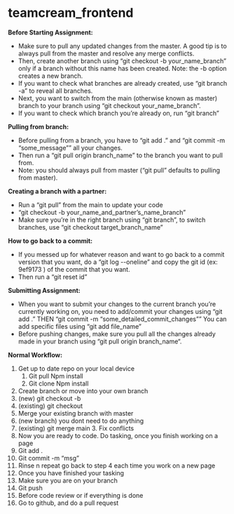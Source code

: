 # teamcream_frontend
**Before Starting Assignment:**
* Make sure to pull any updated changes from the master. A good tip is to always pull from the master and resolve any merge conflicts.
* Then, create another branch using “git checkout -b your_name_branch” only if a branch without this name has been created. Note: the -b option creates a new branch.
* If you want to check what branches are already created, use “git branch -a” to reveal all branches.
* Next, you want to switch from the main (otherwise known as master) branch to your branch using “git checkout your_name_branch”.
* If you want to check which branch you’re already on, run “git branch” 

**Pulling from branch:**
* Before pulling from a branch, you have to “git add .” and “git commit -m “some_message”” all your changes. 
* Then run a “git pull origin branch_name” to the branch you want to pull from. 
* Note: you should always pull from master (“git pull” defaults to pulling from master).

**Creating a branch with a partner:**
* Run a “git pull” from the main to update your code
* “git checkout -b your_name_and_partner’s_name_branch”
* Make sure you’re in the right branch using “git branch”, to switch branches, use “git checkout target_branch_name” 

**How to go back to a commit:**
* If you messed up for whatever reason and want to go back to a commit version that you want, do a “git log --oneline” and copy the git id (ex: 9ef9173 ) of the commit that you want. 
* Then run a “git reset id” 

**Submitting Assignment:**
* When you want to submit your changes to the current branch you’re currently working on, you need to add/commit your changes using “git add .” THEN “git commit -m “some_detailed_commit_changes”” You can add specific files using “git add file_name”
* Before pushing changes, make sure you pull all the changes already made in your branch using “git pull origin branch_name“.

**Normal Workflow:**
1. Get up to date repo on your local device
    1. Git pull
        Npm install
    2. Git clone <repo>
        Npm install
2. Create branch or move into your own branch
  2. (new) git checkout -b <branchname>
  2. (existing) git checkout <branchname>
3. Merge your existing branch with master
  3. (new branch) you dont need to do anything
  3. (existing) git merge main
    3. Fix conflicts
4. Now you are ready to code. Do tasking, once you finish working on a page
  4. Git add .
  4. Git commit -m “msg”
  4. Rinse n repeat go back to step 4 each time you work on a new page
5. Once you have finished your tasking
  5. Make sure you are on your branch
  5. Git push
6. Before code review or if everything is done
  6. Go to github, and do a pull request

